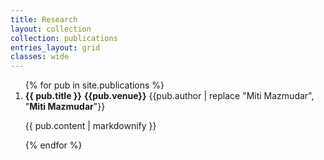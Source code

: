 ```yaml
---
title: Research
layout: collection
collection: publications
entries_layout: grid
classes: wide
---
```

<ol>
{% for pub in site.publications %}
<li>
    <strong>{{ pub.title }}</strong>
    <strong>{{pub.venue}}</strong>
    {{pub.author | replace "Miti Mazmudar", "<b>Miti Mazmudar</b>"}}
    <br>
    <p>{{ pub.content | markdownify }}</p>
</li>
{% endfor %}
</ol>
